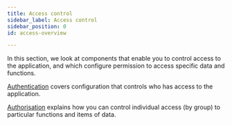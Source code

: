 ```yaml
---
title: Access control
sidebar_label: Access control
sidebar_position: 0
id: access-overview

---
```


In this section, we look at components that enable you to control access to the application, and which configure permission to access specific data and functions.

[Authentication](/creating-applications/defining-your-application/access-control/authentic-over/) covers configuration that controls who has access to the application.

[Authorisation](/creating-applications/defining-your-application/access-control/authorisation-over/) explains how you can control individual access (by group) to particular functions and items of data.






